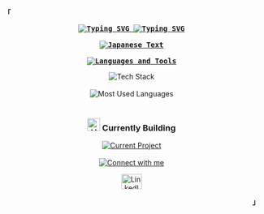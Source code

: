 <p align="left"><strong><samp>「</samp></strong></p>


<p align="center">
  <samp>
    <b>
      <a href="https://git.io/typing-svg">
        <img src="https://readme-typing-svg.demolab.com?font=Fira+Code&duration=1&pause=1000&color=F7F7F7&center=true&vCenter=true&repeat=false&random=false&width=700&lines=Hello+There!+I'm+Shivanshu" alt="Typing SVG" />
      </a>
      <a href="https://git.io/typing-svg">
        <img src="https://readme-typing-svg.demolab.com?font=Fira+Code&duration=1&pause=1000&color=F7F7F7&center=true&vCenter=true&repeat=false&random=false&width=700&lines=Computer+Science+%22Student%22" alt="Typing SVG" />
      </a>
      <br><br>
      <a href="https://git.io/typing-svg">
        <img src="https://readme-typing-svg.herokuapp.com?font=Fira+Code&pause=1000&color=BC83E3&center=true&vCenter=true&repeat=false&random=false&width=435&lines=%E3%80%8C%E6%9C%AC+%E7%89%A9+%E3%81%AE+%E6%9F%94+%E8%A1%93+%E3%82%92+%E8%A6%8B+%E3%81%9B+%E3%81%A6+%E3%82%84+%E3%82%8B%E3%80%8D" alt="Japanese Text" />
      </a>
      <br><br>
      <a href="https://git.io/typing-svg">
        <img src="https://readme-typing-svg.demolab.com?font=Fira+Code&duration=1&pause=1000&color=F7F7F7&center=true&vCenter=true&repeat=false&random=false&width=700&lines=Languages+and+Tools" alt="Languages and Tools" />
      </a>
    </b>
  </samp>
</p>

<div align="center">
  <img src="https://skillicons.dev/icons?i=cpp,ts,react,nodejs,mongodb,postgres,tailwind,bash,next,obsidian,ubuntu" alt="Tech Stack" />
</div>

<br>

<div align="center">
  <img 
    src="https://github-readme-stats.vercel.app/api/top-langs/?username=ryomensukuna2003&border_radius=10&bg_color=0d1117&text_color=c9d1d9&border_color=BC83E3&title_color=58a6ff&icon_color=58a6ff&hide_border=false&hide=html,css&langs_count=4" 
    alt="Most Used Languages"
  />
</div>

<br>

<div align="center">
  <h3>
    <img src="https://raw.githubusercontent.com/Tarikul-Islam-Anik/Animated-Fluent-Emojis/master/Emojis/Objects/Hammer%20and%20Wrench.png" alt="Hammer and Wrench" width="25" height="25" /> 
    Currently Building
  </h3>
  <a href="your-project-link">
    <img src="https://github-readme-stats.vercel.app/api/pin/?username=ryomensukuna2003&repo=API-Rate-Limiting&border_color=BC83E3&bg_color=0D1117&title_color=C9D1D9&text_color=8B949E&icon_color=BC83E3" alt="Current Project" />
  </a>
</div>

<br>

<div align="center">
  <a href="https://git.io/typing-svg">
    <img src="https://readme-typing-svg.demolab.com?font=Fira+Code&duration=1&pause=1000&color=F7F7F7&center=true&vCenter=true&repeat=false&random=false&width=700&lines=Connect+with+me" alt="Connect with me" />
  </a>
  
  <p>
    <a href="https://linkedin.com/in/shivanshu-" target="_blank">
      <img src="https://raw.githubusercontent.com/rahuldkjain/github-profile-readme-generator/master/src/images/icons/Social/linked-in-alt.svg" alt="LinkedIn" height="30" width="40" />
    </a>
  </p>
</div>

<p align="right"><strong><samp>」</samp></strong></p>
